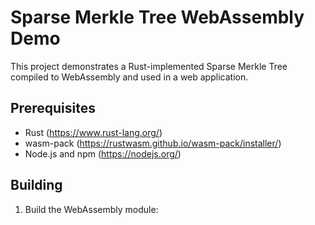# Sparse Merkle Tree WebAssembly Demo

This project demonstrates a Rust-implemented Sparse Merkle Tree compiled to WebAssembly and used in a web application.

## Prerequisites

- Rust (https://www.rust-lang.org/)
- wasm-pack (https://rustwasm.github.io/wasm-pack/installer/)
- Node.js and npm (https://nodejs.org/)

## Building

1. Build the WebAssembly module:

